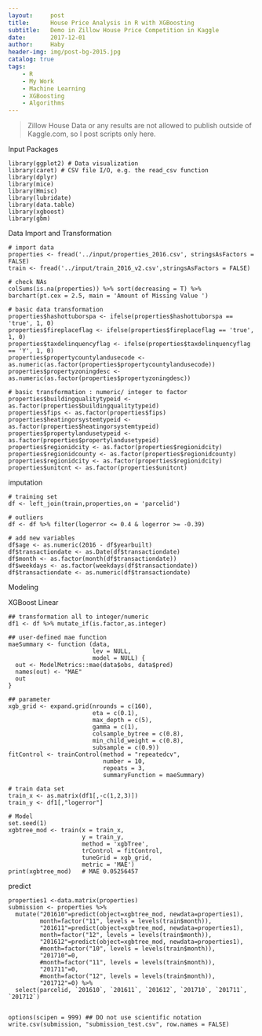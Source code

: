 ```yaml
---
layout:     post
title:      House Price Analysis in R with XGBoosting
subtitle:   Demo in Zillow House Price Competition in Kaggle
date:       2017-12-01
author:     Haby
header-img: img/post-bg-2015.jpg
catalog: true
tags:
    - R
    - My Work
    - Machine Learning
    - XGBoosting
    - Algorithms
---
```

> Zillow House Data or any results are not allowed to publish outside of Kaggle.com, so I post scripts only here.

Input Packages

    library(ggplot2) # Data visualization
    library(caret) # CSV file I/O, e.g. the read_csv function
    library(dplyr)
    library(mice)
    library(Hmisc)
    library(lubridate)
    library(data.table)
    library(xgboost)
    library(gbm)

Data Import and Transformation

    # import data
    properties <- fread('../input/properties_2016.csv', stringsAsFactors = FALSE)
    train <- fread('../input/train_2016_v2.csv',stringsAsFactors = FALSE)

    # check NAs
    colSums(is.na(properties)) %>% sort(decreasing = T) %>% barchart(pt.cex = 2.5, main = 'Amount of Missing Value ')

    # basic data transformation
    properties$hashottuborspa <- ifelse(properties$hashottuborspa == 'true', 1, 0)
    properties$fireplaceflag <- ifelse(properties$fireplaceflag == 'true', 1, 0)
    properties$taxdelinquencyflag <- ifelse(properties$taxdelinquencyflag == 'Y', 1, 0)
    properties$propertycountylandusecode <- as.numeric(as.factor(properties$propertycountylandusecode))
    properties$propertyzoningdesc <- as.numeric(as.factor(properties$propertyzoningdesc))

    # basic transformation : numeric/ integer to factor
    properties$buildingqualitytypeid <- as.factor(properties$buildingqualitytypeid)
    properties$fips <- as.factor(properties$fips)
    properties$heatingorsystemtypeid <- as.factor(properties$heatingorsystemtypeid)
    properties$propertylandusetypeid <- as.factor(properties$propertylandusetypeid)
    properties$regionidcity <- as.factor(properties$regionidcity)
    properties$regionidcounty <- as.factor(properties$regionidcounty)
    properties$regionidcity <- as.factor(properties$regionidcity)
    properties$unitcnt <- as.factor(properties$unitcnt)



imputation           


    # training set
    df <- left_join(train,properties,on = 'parcelid')

    # outliers
    df <- df %>% filter(logerror <= 0.4 & logerror >= -0.39)

    # add new variables
    df$age <- as.numeric(2016 - df$yearbuilt)
    df$transactiondate <- as.Date(df$transactiondate)
    df$month <- as.factor(month(df$transactiondate))
    df$weekdays <- as.factor(weekdays(df$transactiondate))
    df$transactiondate <- as.numeric(df$transactiondate)


Modeling

XGBoost Linear

    ## transformation all to integer/numeric
    df1 <- df %>% mutate_if(is.factor,as.integer)

    ## user-defined mae function
    maeSummary <- function (data,
                            lev = NULL,
                            model = NULL) {
      out <- ModelMetrics::mae(data$obs, data$pred)  
      names(out) <- "MAE"
      out
    }

    ## parameter
    xgb_grid <- expand.grid(nrounds = c(160),
                            eta = c(0.1),
                            max_depth = c(5),
                            gamma = c(1),
                            colsample_bytree = c(0.8),
                            min_child_weight = c(0.8),
                            subsample = c(0.9))
    fitControl <- trainControl(method = "repeatedcv",
                               number = 10,
                               repeats = 3,
                               summaryFunction = maeSummary)

    # train data set
    train_x <- as.matrix(df1[,-c(1,2,3)])
    train_y <- df1[,"logerror"]

    # Model
    set.seed(1)
    xgbtree_mod <- train(x = train_x,
                         y = train_y,
                         method = 'xgbTree',
                         trControl = fitControl,
                         tuneGrid = xgb_grid,
                         metric = 'MAE')
    print(xgbtree_mod)   # MAE 0.05256457


predict

    properties1 <-data.matrix(properties)
    submission <- properties %>%
      mutate("201610"=predict(object=xgbtree_mod, newdata=properties1),
             month=factor("11", levels = levels(train$month)),
             "201611"=predict(object=xgbtree_mod, newdata=properties1),
             month=factor("12", levels = levels(train$month)),
             "201612"=predict(object=xgbtree_mod, newdata=properties1),
             #month=factor("10", levels = levels(train$month)),
             "201710"=0,
             #month=factor("11", levels = levels(train$month)),
             "201711"=0,
             #month=factor("12", levels = levels(train$month)),
             "201712"=0) %>%
      select(parcelid, `201610`, `201611`, `201612`, `201710`, `201711`, `201712`)


    options(scipen = 999) ## DO not use scientific notation
    write.csv(submission, "submission_test.csv", row.names = FALSE)
